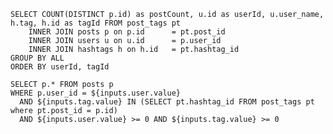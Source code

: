 ```user_tags
SELECT COUNT(DISTINCT p.id) as postCount, u.id as userId, u.user_name, h.tag, h.id as tagId FROM post_tags pt
    INNER JOIN posts p on p.id      = pt.post_id
    INNER JOIN users u on u.id      = p.user_id 
    INNER JOIN hashtags h on h.id   = pt.hashtag_id
GROUP BY ALL
ORDER BY userId, tagId
```

<Dropdown   data={user_tags} 
            value="userId" label="user_name" 
            title="User" name="user" 
            where="tagId = {inputs.tag.value} OR {inputs.tag.value} < 0">
    <DropdownOption value={-1} valueLabel="All Users" />
</Dropdown>

<Dropdown   data={user_tags} 
            value="tagId" label="tag"
            title="Tag" name="tag"
            where="userId = {inputs.user.value} OR {inputs.user.value} < 0">
    <DropdownOption value={-1} valueLabel="All Hashtags" />
</Dropdown>

```posts
SELECT p.* FROM posts p
WHERE p.user_id = ${inputs.user.value}
  AND ${inputs.tag.value} IN (SELECT pt.hashtag_id FROM post_tags pt where pt.post_id = p.id)
  AND ${inputs.user.value} >= 0 AND ${inputs.tag.value} >= 0
```

<DataTable data={posts} emptySet="warn"/>